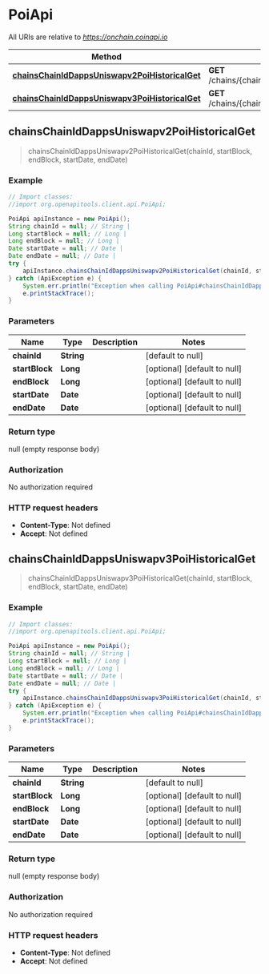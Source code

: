 # PoiApi

All URIs are relative to *https://onchain.coinapi.io*

Method | HTTP request | Description
------------- | ------------- | -------------
[**chainsChainIdDappsUniswapv2PoiHistoricalGet**](PoiApi.md#chainsChainIdDappsUniswapv2PoiHistoricalGet) | **GET** /chains/{chain_id}/dapps/uniswapv2/poi/historical | 
[**chainsChainIdDappsUniswapv3PoiHistoricalGet**](PoiApi.md#chainsChainIdDappsUniswapv3PoiHistoricalGet) | **GET** /chains/{chain_id}/dapps/uniswapv3/poi/historical | 



## chainsChainIdDappsUniswapv2PoiHistoricalGet

> chainsChainIdDappsUniswapv2PoiHistoricalGet(chainId, startBlock, endBlock, startDate, endDate)



### Example

```java
// Import classes:
//import org.openapitools.client.api.PoiApi;

PoiApi apiInstance = new PoiApi();
String chainId = null; // String | 
Long startBlock = null; // Long | 
Long endBlock = null; // Long | 
Date startDate = null; // Date | 
Date endDate = null; // Date | 
try {
    apiInstance.chainsChainIdDappsUniswapv2PoiHistoricalGet(chainId, startBlock, endBlock, startDate, endDate);
} catch (ApiException e) {
    System.err.println("Exception when calling PoiApi#chainsChainIdDappsUniswapv2PoiHistoricalGet");
    e.printStackTrace();
}
```

### Parameters


Name | Type | Description  | Notes
------------- | ------------- | ------------- | -------------
 **chainId** | **String**|  | [default to null]
 **startBlock** | **Long**|  | [optional] [default to null]
 **endBlock** | **Long**|  | [optional] [default to null]
 **startDate** | **Date**|  | [optional] [default to null]
 **endDate** | **Date**|  | [optional] [default to null]

### Return type

null (empty response body)

### Authorization

No authorization required

### HTTP request headers

- **Content-Type**: Not defined
- **Accept**: Not defined


## chainsChainIdDappsUniswapv3PoiHistoricalGet

> chainsChainIdDappsUniswapv3PoiHistoricalGet(chainId, startBlock, endBlock, startDate, endDate)



### Example

```java
// Import classes:
//import org.openapitools.client.api.PoiApi;

PoiApi apiInstance = new PoiApi();
String chainId = null; // String | 
Long startBlock = null; // Long | 
Long endBlock = null; // Long | 
Date startDate = null; // Date | 
Date endDate = null; // Date | 
try {
    apiInstance.chainsChainIdDappsUniswapv3PoiHistoricalGet(chainId, startBlock, endBlock, startDate, endDate);
} catch (ApiException e) {
    System.err.println("Exception when calling PoiApi#chainsChainIdDappsUniswapv3PoiHistoricalGet");
    e.printStackTrace();
}
```

### Parameters


Name | Type | Description  | Notes
------------- | ------------- | ------------- | -------------
 **chainId** | **String**|  | [default to null]
 **startBlock** | **Long**|  | [optional] [default to null]
 **endBlock** | **Long**|  | [optional] [default to null]
 **startDate** | **Date**|  | [optional] [default to null]
 **endDate** | **Date**|  | [optional] [default to null]

### Return type

null (empty response body)

### Authorization

No authorization required

### HTTP request headers

- **Content-Type**: Not defined
- **Accept**: Not defined

